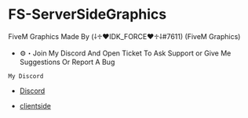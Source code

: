 
# FS-ServerSideGraphics
FiveM Graphics Made By (⸸♱♥IDK_FORCE♥♱⸸#7611) (FiveM Graphics)

- :gear:・Join My Discord And Open Ticket To Ask Support or Give Me Suggestions Or Report A Bug

```My Discord```
- [Discord](https://discord.gg/UFng7DWnWP)


- [clientside](https://github.com/IDKFORCE/fs-graphics/)
